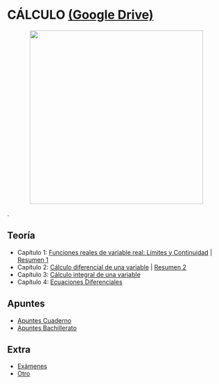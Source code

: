 # CÁLCULO [(Google Drive)](https://drive.google.com/drive/u/0/folders/1VirDEdtVLTCFU3I60m_lratvpOfGTgc9)

<p align="center">
  <img src="" width="400" height="400"/>
</p>

.

## Teoría
  - Capítulo 1: [Funciones reales de variable real: Límites y Continuidad](https://drive.google.com/file/d/1EoW7Btyct9Z4ZMIvvh-hTToyAHinMz--/view) | [Resumen 1](https://drive.google.com/file/d/1YgF7k3RyF5ajvzSFelulkIACbu_kSyk4/view)
  - Capítulo 2: [Cálculo diferencial de una variable](https://drive.google.com/file/d/1fkB-3TiXIBNE626-5-11dETcSQn4hDkN/view) | [Resumen 2](https://drive.google.com/file/d/1tZ4rY3fQtVSkc6A5q6nqRzIB8te9KR2u/view)
  - Capítulo 3: [Cálculo integral de una variable](https://drive.google.com/file/d/16gG75pk-mAAP0_l4HrFFnmX_g0FtIQY7/view)
  - Capítulo 4: [Ecuaciones Diferenciales](https://drive.google.com/file/d/1r_nJM7TWVsCtRJ360meaIlRYG6nGcewP/view)
  
## Apuntes
- [Apuntes Cuaderno](https://drive.google.com/file/d/1d0Wb0W-vB_aVRjZSr-NJfO5j4NFH_HFu/view)
- [Apuntes Bachillerato](https://drive.google.com/file/d/1GyiF3wsbKcM18_OoFQvUPCNli8Sro3gb/view)

## Extra
- [Exámenes](https://drive.google.com/file/d/1Du_oivxLr9AvLc2jW8gqmSNXPRFwQhC6/view)
- [Otro](https://drive.google.com/file/d/1OjETdPfEvnxXBRaK4h15E8uduIbua4xe/view)

